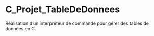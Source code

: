 # C_Projet_TableDeDonnees
 Réalisation d’un interpréteur de commande pour gérer des tables de données en C. 
